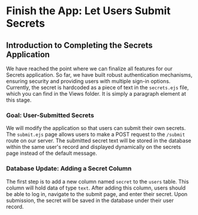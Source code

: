 # Finish the App: Let Users Submit Secrets

## Introduction to Completing the Secrets Application

We have reached the point where we can finalize all features for our Secrets application. So far, we have built robust authentication mechanisms, ensuring security and providing users with multiple sign-in options. Currently, the secret is hardcoded as a piece of text in the `secrets.ejs` file, which you can find in the Views folder. It is simply a paragraph element at this stage.

### Goal: User-Submitted Secrets

We will modify the application so that users can submit their own secrets. The `submit.ejs` page allows users to make a POST request to the `/submit` route on our server. The submitted secret text will be stored in the database within the same user's record and displayed dynamically on the secrets page instead of the default message.

### Database Update: Adding a Secret Column

The first step is to add a new column named `secret` to the `users` table. This column will hold data of type `text`. After adding this column, users should be able to log in, navigate to the submit page, and enter their secret. Upon submission, the secret will be saved in the database under their user record.
